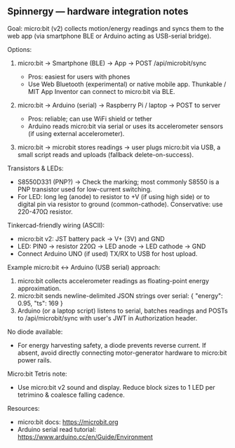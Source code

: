 Spinnergy — hardware integration notes
-----------------------------------
Goal: micro:bit (v2) collects motion/energy readings and syncs them to the web app (via smartphone BLE or Arduino acting as USB-serial bridge).

Options:
1) micro:bit -> Smartphone (BLE) -> App -> POST /api/microbit/sync
   - Pros: easiest for users with phones
   - Use Web Bluetooth (experimental) or native mobile app. Thunkable / MIT App Inventor can connect to micro:bit via BLE.

2) micro:bit -> Arduino (serial) -> Raspberry Pi / laptop -> POST to server
   - Pros: reliable; can use WiFi shield or tether
   - Arduino reads micro:bit via serial or uses its accelerometer sensors (if using external accelerometer).

3) micro:bit -> microbit stores readings -> user plugs micro:bit via USB, a small script reads and uploads (fallback delete-on-success).

Transistors & LEDs:
- S8550D331 (PNP?) -> Check the marking; most commonly S8550 is a PNP transistor used for low-current switching.
- For LED: long leg (anode) to resistor to +V (if using high side) or to digital pin via resistor to ground (common-cathode). Conservative: use 220-470Ω resistor.

Tinkercad-friendly wiring (ASCII):
- micro:bit v2: JST battery pack -> V+ (3V) and GND
- LED: PIN0 -> resistor 220Ω -> LED anode -> LED cathode -> GND
- Connect Arduino UNO (if used) TX/RX to USB for host upload.

Example micro:bit <-> Arduino (USB serial) approach:
1) micro:bit collects accelerometer readings as floating-point energy approximation.
2) micro:bit sends newline-delimited JSON strings over serial:
   { "energy": 0.95, "ts": 169 }
3) Arduino (or a laptop script) listens to serial, batches readings and POSTs to /api/microbit/sync with user's JWT in Authorization header.

No diode available:
- For energy harvesting safety, a diode prevents reverse current. If absent, avoid directly connecting motor-generator hardware to micro:bit power rails.

Micro:bit Tetris note:
- Use micro:bit v2 sound and display. Reduce block sizes to 1 LED per tetrimino & coalesce falling cadence.

Resources:
- micro:bit docs: https://microbit.org
- Arduino serial read tutorial: https://www.arduino.cc/en/Guide/Environment
